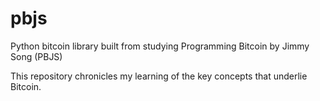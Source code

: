 # pbjs
Python bitcoin library built from studying Programming Bitcoin by Jimmy Song (PBJS)

This repository chronicles my learning of the key concepts that underlie Bitcoin.